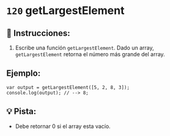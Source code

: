 # `120` getLargestElement

## 📝 Instrucciones:

1. Escribe una función `getLargestElement`. Dado un array, `getLargestElement` retorna el número más grande del array.

## Ejemplo:

```Js
var output = getLargestElement([5, 2, 8, 3]);
console.log(output); // --> 8;
```

## 💡 Pista:

+ Debe retornar 0 si el array esta vacío.